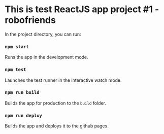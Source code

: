 # This is test ReactJS app project #1 - robofriends

In the project directory, you can run:

### `npm start`

Runs the app in the development mode.

### `npm test`

Launches the test runner in the interactive watch mode.

### `npm run build`

Builds the app for production to the `build` folder.

### `npm run deploy`

Builds the app and deploys it to the github pages.